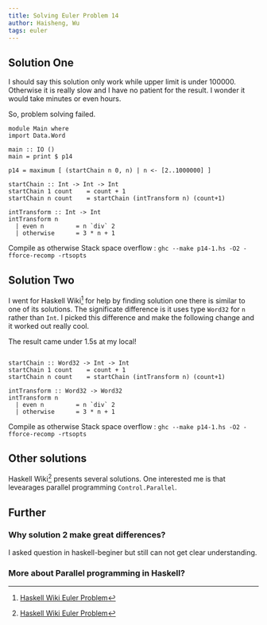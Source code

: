 ```yaml
---
title: Solving Euler Problem 14
author: Haisheng, Wu
tags: euler
---
```



## Solution One

I should say this solution only work while upper limit is under 100000.
Otherwise it is really slow and I have no patient for the result.
I wonder it would take minutes or even hours.

So, problem solving failed.

~~~~~
module Main where
import Data.Word
    
main :: IO ()
main = print $ p14

p14 = maximum [ (startChain n 0, n) | n <- [2..1000000] ]

startChain :: Int -> Int -> Int
startChain 1 count    = count + 1
startChain n count    = startChain (intTransform n) (count+1)
                    
intTransform :: Int -> Int
intTransform n
  | even n         = n `div` 2 
  | otherwise      = 3 * n + 1 

~~~~~

Compile as otherwise Stack space overflow : `ghc --make p14-1.hs -O2 -fforce-recomp -rtsopts`

## Solution Two

I went for Haskell Wiki[^HaskellWiki] for help by finding solution one there is similar to one of its solutions.
The significate difference is it uses type `Word32` for `n` rather than `Int`.
I picked this difference and make the following change and it worked out really cool.

The result came under 1.5s at my local!

~~~~~

startChain :: Word32 -> Int -> Int
startChain 1 count    = count + 1
startChain n count    = startChain (intTransform n) (count+1)
                    
intTransform :: Word32 -> Word32
intTransform n
  | even n         = n `div` 2 
  | otherwise      = 3 * n + 1 

~~~~~

Compile as otherwise Stack space overflow : `ghc --make p14-1.hs -O2 -fforce-recomp -rtsopts`

## Other solutions

Haskell Wiki[^HaskellWiki] presents several solutions. 
One interested me is that levearages parallel programming `Control.Parallel`.

## Further 

### **Why solution 2 make great differences?**
I asked question in haskell-beginer but still can not get clear understanding.

### More about Parallel programming in Haskell?

[^HaskellWiki]: [Haskell Wiki Euler Problem](http://www.haskell.org/haskellwiki/Euler_problems/11_to_20)
